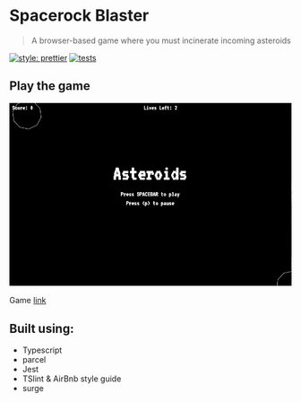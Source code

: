 # Spacerock Blaster

> A browser-based game where you must incinerate incoming asteroids

[![style: prettier](https://img.shields.io/badge/style-prettier-ff69b4.svg)](https://github.com/prettier/prettier)
[![tests](https://img.shields.io/badge/tests-jest-99424f.svg)](https://github.com/facebook/jest)

## Play the game

![spacerock](./spacerock.gif)

Game [link](https://asteroid-blast.surge.sh/)

## Built using:

- Typescript
- parcel
- Jest
- TSlint & AirBnb style guide
- surge
